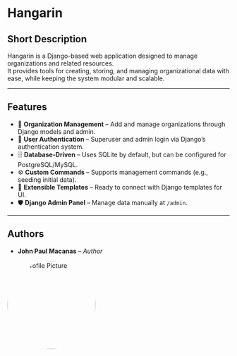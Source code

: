 # Hangarin

## Short Description
Hangarin is a Django-based web application designed to manage organizations and related resources.  
It provides tools for creating, storing, and managing organizational data with ease, while keeping the system modular and scalable.

---

## Features
- 🏢 **Organization Management** – Add and manage organizations through Django models and admin.
- 👤 **User Authentication** – Superuser and admin login via Django’s authentication system.
- 🗄️ **Database-Driven** – Uses SQLite by default, but can be configured for PostgreSQL/MySQL.
- ⚙️ **Custom Commands** – Supports management commands (e.g., seeding initial data).
- 🎨 **Extensible Templates** – Ready to connect with Django templates for UI.
- 🛡️ **Django Admin Panel** – Manage data manually at `/admin`.

---

## Authors
- **John Paul Macanas** – *Author* 
<img src="jp1.jpg" alt="My Profile Picture" width="200" style="border-radius:50%;">